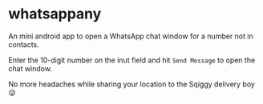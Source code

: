 # whatsappany

An mini android app to open a WhatsApp chat window for a number not in contacts.

Enter the 10-digit number on the inut field and hit `Send Message` to open the chat window.

No more headaches while sharing your location to the Sqiggy delivery boy :stuck_out_tongue_winking_eye:

